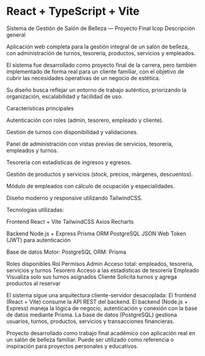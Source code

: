 # React + TypeScript + Vite

Sistema de Gestión de Salón de Belleza — Proyecto Final Icop 
Descripción general

Aplicación web completa para la gestión integral de un salón de belleza, con administración de turnos, tesorería, productos, servicios y empleados.

El sistema fue desarrollado como proyecto final de la carrera, pero también implementado de forma real para un cliente familiar, con el objetivo de cubrir las necesidades operativas de un negocio de estética.

Su diseño busca reflejar un entorno de trabajo auténtico, priorizando la organización, escalabilidad y facilidad de uso.

Características principales

Autenticación con roles (admin, tesorero, empleado y cliente).

Gestión de turnos con disponibilidad y validaciones.

Panel de administración con vistas previas de servicios, tesorería, empleados y turnos.

Tesorería con estadísticas de ingresos y egresos.

Gestión de productos y servicios (stock, precios, márgenes, descuentos).

Módulo de empleados con cálculo de ocupación y especialidades.

Diseño moderno y responsive utilizando TailwindCSS.

Tecnologías utilizadas:

Frontend
React + Vite
TailwindCSS
Axios
Recharts

Backend
Node.js + Express
Prisma ORM
PostgreSQL
JSON Web Token (JWT) para autenticación

Base de datos
Motor: PostgreSQL
ORM: Prisma

Roles disponibles
Rol	Permisos
Admin	Acceso total: empleados, tesorería, servicios y turnos
Tesorero	Acceso a las estadísticas de tesorería
Empleado	Visualiza solo sus turnos asignados
Cliente	Solicita turnos y agrega productos al reservar

El sistema sigue una arquitectura cliente-servidor desacoplada:
El frontend (React + Vite) consume la API REST del backend.
El backend (Node.js + Express) maneja la lógica de negocio, autenticación y conexión con la base de datos mediante Prisma.
La base de datos (PostgreSQL) gestiona usuarios, turnos, productos, servicios y transacciones financieras.

Proyecto desarrollado como trabajo final académico con aplicación real en un salón de belleza familiar.
Puede ser utilizado como referencia o inspiración para proyectos personales y educativos.
